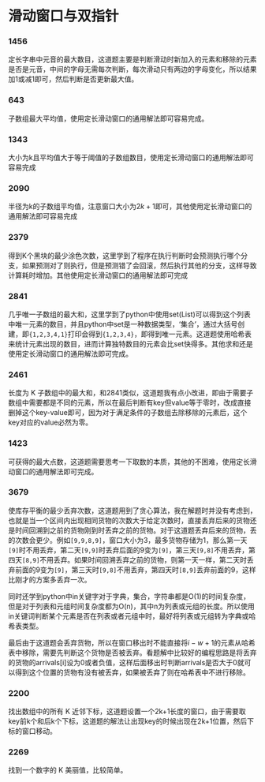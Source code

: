 # 滑动窗口与双指针
### 1456
定长字串中元音的最大数目，这道题主要是判断滑动时新加入的元素和移除的元素是否是元音，中间的字母无需每次判断，每次滑动只有两边的字母变化，所以结果加$1$或减$1$即可，然后判断是否更新最大值。

### 643
子数组最大平均值，使用定长滑动窗口的通用解法即可容易完成。

### 1343
大小为k且平均值大于等于阈值的子数组数目，使用定长滑动窗口的通用解法即可容易完成

### 2090
半径为k的子数组平均值，注意窗口大小为$2k+1$即可，其他使用定长滑动窗口的通用解法即可容易完成

### 2379
得到K个黑块的最少涂色次数，这里学到了程序在执行判断时会预测执行哪个分支，如果预测对了则执行，但是预测错了会回滚，然后执行其他的分支，这样导致计算耗时增加。其他使用定长滑动窗口的通用解法即可完成

### 2841
几乎唯一子数组的最大和，这里学到了python中使用set(List)可以得到这个列表中唯一元素的数目，并且python中set是一种数据类型，‘集合’，通过大括号创建，即`{1,2,3,4,1}`打印会得到`{1,2,3,4}`，即得到唯一元素。这道题使用哈希表来统计元素出现的数目，进而计算独特数目的元素会比set快得多。其他求和还是使用定长滑动窗口的通用解法即可完成。

### 2461
长度为 K 子数组中的最大和，和2841类似，这道题我有点小改进，即由于需要子数组中需要都是不同的元素，所以在最后判断有key但value等于零时，改成直接删掉这个key-value即可，因为对于满足条件的子数组去除移除的元素后，这个key对应的value必然为零。

### 1423
可获得的最大点数，这道题需要思考一下取数的本质，其他的不困难，使用定长滑动窗口的通用解法即可完成。

### 3679
使库存平衡的最少丢弃次数，这道题用到了贪心算法，我在解题时并没有考虑到，也就是当一个区间内出现相同货物的次数大于给定次数时，直接丢弃后来的货物还是时间回溯到之前的货物刚到时丢弃之前的货物。对于这道题丢弃后来的货物，丢的次数会更少。例如`[9,9,8,9]`，窗口大小为3，最多货物存储为1，那么第一天`[9]`时不用丢弃，第二天`[9,9]`时丢弃后面的9变为`[9]`，第三天`[9,8]`不用丢弃，第四天`[8,9]`不用丢弃。如果时间回溯丢弃之前的货物，则第一天一样，第二天时丢弃前面的9变为`[9]`，第三天时`[9,8]`不用丢弃，第四天时`[8,9]`丢弃前面的9，这样比刚才的方案多丢弃一次。

同时还学到python中in关键字对于字典，集合，字符串都是O(1)的时间复杂度，但是对于列表和元组时间复杂度都为O(n)，其中n为列表或元组的长度。所以使用in关键词判断某个元素是否在列表或者元组中时，最好将列表或元组转为字典或哈希表类型。

最后由于这道题会丢弃货物，所以在窗口移出时不能直接将$i-w+1$的元素从哈希表中移除，需要先判断这个货物是否被丢弃。看题解中比较好的编程思路是将丢弃的货物的arrivals[i]设为0或者负值，这样后面移出时判断arrivals是否大于0就可以得到这个位置的货物有没有被丢弃，如果被丢弃了则在哈希表中不进行移除。

### 2200
找出数组中的所有 K 近邻下标，这道题设置一个2k+1长度的窗口，由于需要取key前k个和后k个下标，这道题的解法让出现key的时候出现在2k+1位置，然后下标的窗口移动。

### 2269
找到一个数字的 K 美丽值，比较简单。
